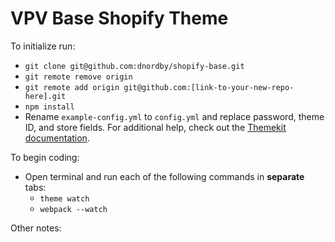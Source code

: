 VPV Base Shopify Theme
============

To initialize run:
  - `git clone git@github.com:dnordby/shopify-base.git`
  - `git remote remove origin`
  - `git remote add origin git@github.com:[link-to-your-new-repo-here].git`
  - `npm install`
  - Rename `example-config.yml` to `config.yml` and replace password, theme ID, and store fields. For additional help, check out the [Themekit documentation](http://shopify.github.io/themekit/). 

To begin coding:
 - Open terminal and run each of the following commands in **separate** tabs:
   - `theme watch`
   - `webpack --watch`

Other notes:
